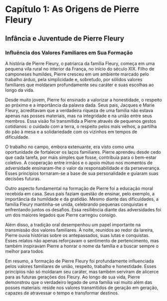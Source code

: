 
# Capítulo 1: As Origens de Pierre Fleury

## Infância e Juventude de Pierre Fleury

### Influência dos Valores Familiares em Sua Formação

A história de Pierre Fleury, o patriarca da família Fleury, começa em uma pequena vila rural no interior da França, no início do século XIX. Filho de camponeses humildes, Pierre cresceu em um ambiente marcado pelo trabalho árduo, pela simplicidade e, sobretudo, por sólidos valores familiares que moldaram profundamente seu caráter e suas escolhas ao longo da vida.

Desde muito jovem, Pierre foi ensinado a valorizar a honestidade, o respeito ao próximo e a importância da palavra dada. Seus pais, Jacques e Marie Fleury, acreditavam que a verdadeira riqueza de uma família não estava apenas nas posses materiais, mas na integridade e na união entre seus membros. Essa visão foi transmitida a Pierre através de pequenos gestos cotidianos: o cuidado com a terra, o respeito pelos mais velhos, a partilha do pão à mesa e a solidariedade com os vizinhos em tempos de dificuldade.

O trabalho no campo, embora extenuante, era visto como uma oportunidade de fortalecer os laços familiares. Pierre aprendeu desde cedo que cada tarefa, por mais simples que fosse, contribuía para o bem-estar coletivo. A cooperação entre irmãos e o apoio mútuo nos momentos de adversidade ensinaram-lhe o valor da responsabilidade e da perseverança. Esses princípios tornaram-se a base de sua personalidade e guiaram suas decisões futuras.

Outro aspecto fundamental na formação de Pierre foi a educação moral recebida em casa. Seus pais faziam questão de ensinar, pelo exemplo, a importância da humildade e da gratidão. Mesmo diante das dificuldades, a família Fleury mantinha-se unida, celebrando pequenas conquistas e enfrentando juntos os desafios. Essa resiliência diante das adversidades foi um dos maiores legados que Pierre carregou consigo.

Além disso, a tradição oral desempenhou um papel importante na transmissão dos valores familiares. À noite, reunidos ao redor da lareira, Pierre ouvia histórias sobre os antepassados, suas lutas e conquistas. Esses relatos não apenas reforçavam o sentimento de pertencimento, mas também inspiravam Pierre a honrar o nome da família e a buscar sempre o melhor para todos.

Em resumo, a formação de Pierre Fleury foi profundamente influenciada pelos valores familiares de união, respeito, trabalho e honestidade. Esses princípios não só moldaram seu caráter, mas também serviram de alicerce para as futuras gerações dos Fleury. Ao longo de sua vida, Pierre demonstrou que o verdadeiro legado de uma família vai muito além das posses materiais: reside nos valores transmitidos de geração em geração, capazes de atravessar o tempo e transformar destinos.
```
